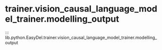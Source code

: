 # trainer.vision_causal_language_model_trainer.modelling_output
::: lib.python.EasyDel.trainer.vision_causal_language_model_trainer.modelling_output
